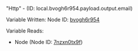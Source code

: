"Http" - (ID: local.bvogh6r954.payload.output.email)

Variable Written:
Node ID: [bvogh6r954](../nodes/bvogh6r954.md)

Variable Reads:
* Node (Node ID: [7nzxn0tx9f](../nodes/7nzxn0tx9f.md))
